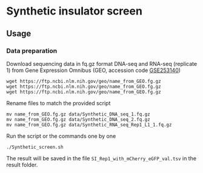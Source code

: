 # Synthetic insulator screen

## Usage

### Data preparation

Download sequencing data in fq.gz format DNA-seq and RNA-seq (replicate 1) from Gene Expression Omnibus (GEO, accession code [GSE253140](https://www.ncbi.nlm.nih.gov/geo/query/acc.cgi?acc=GSE253140))

```         
wget https://ftp.ncbi.nlm.nih.gov/geo/name_from_GEO.fg.gz
wget https://ftp.ncbi.nlm.nih.gov/geo/name_from_GEO.fg.gz
wget https://ftp.ncbi.nlm.nih.gov/geo/name_from_GEO.fg.gz
```

Rename files to match the provided script

```         
mv name_from_GEO.fg.gz data/Synthetic_DNA_seq_1.fq.gz
mv name_from_GEO.fg.gz data/Synthetic_DNA_seq_2.fq.gz
mv name_from_GEO.fg.gz data/Synthetic_RNA_seq_Rep1_L1_1.fq.gz
```

Run the script or the commands one by one

`./Synthetic_screen.sh`

The result will be saved in the file `SI_Rep1_with_mCherry_eGFP_val.tsv` in the result folder.

